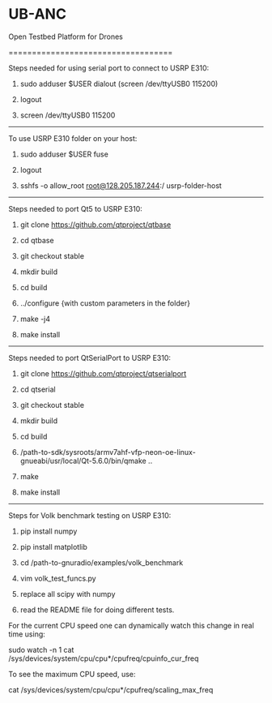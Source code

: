 # UB-ANC
Open Testbed Platform for Drones

===================================

Steps needed for using serial port to connect to USRP E310:

1) sudo adduser $USER dialout (screen /dev/ttyUSB0 115200)

2) logout

3) screen /dev/ttyUSB0 115200

-----------------------------------

To use USRP E310 folder on your host:

1) sudo adduser $USER fuse

2) logout

3) sshfs -o allow_root root@128.205.187.244:/ usrp-folder-host

-----------------------------------

Steps needed to port Qt5 to USRP E310:

1) git clone  https://github.com/qtproject/qtbase

2) cd qtbase

3) git checkout stable

4) mkdir build

5) cd build

6) ../configure {with custom parameters in the folder}

7) make -j4

8) make install

-----------------------------------

Steps needed to port QtSerialPort to USRP E310:


1) git clone  https://github.com/qtproject/qtserialport

2) cd qtserial

3) git checkout stable

4) mkdir build

5) cd build

6) /path-to-sdk/sysroots/armv7ahf-vfp-neon-oe-linux-gnueabi/usr/local/Qt-5.6.0/bin/qmake ..

7) make

8) make install

-----------------------------------

Steps for Volk benchmark testing on USRP E310:

1) pip install numpy
2) pip install matplotlib

3) cd /path-to-gnuradio/examples/volk_benchmark
4) vim volk_test_funcs.py 
5) replace all scipy with numpy

6) read the README file for doing different tests.

For the current CPU speed one can dynamically watch this change in real time using:

sudo watch -n 1  cat /sys/devices/system/cpu/cpu*/cpufreq/cpuinfo_cur_freq

To see the maximum CPU speed, use:

cat /sys/devices/system/cpu/cpu*/cpufreq/scaling_max_freq 
